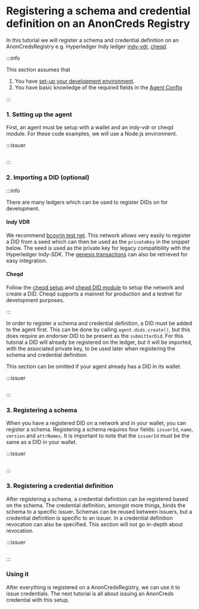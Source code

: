 # Registering a schema and credential definition on an AnonCreds Registry

In this tutorial we will register a schema and credential definition on an AnonCredsRegistry e.g. Hyperledger Indy ledger [indy-vdr](https://github.com/hyperledger/indy-vdr), [cheqd](https://github.com/hyperledger/aries-framework-javascript/packages/cheqd).

:::info

This section assumes that

1. You have [set-up your development environment](../getting-started).
1. You have basic knowledge of the required fields in the [Agent Config](./agent-config)

:::

### 1. Setting up the agent

First, an agent must be setup with a wallet and an indy-vdr or cheqd module. For these code examples, we will use a Node.js environment.

:::issuer

```typescript showLineNumbers register-schema-and-cred-def.ts section-1

```

:::

### 2. Importing a DID (optional)

:::info

There are many ledgers which can be used to register DIDs on for development.

#### Indy VDR

We recommend [bcovrin test net](http://test.bcovrin.vonx.io/). This network allows very easily to register a DID from a seed which can then be used as the `privateKey` in the snippet below. The seed is used as the private key for legacy compatibility with the Hyperledger Indy-SDK. The [genesis transactions](http://test.bcovrin.vonx.io/genesis) can also be retrieved for easy integration.

#### Cheqd

Follow the [cheqd setup](../getting-started//set-up/cheqd/index.md) and [cheqd DID module](./cheqd/index.md) to setup the network and create a DID. Cheqd supports a mainnet for production and a testnet for development purposes.

:::

In order to register a schema and credential definition, a DID must be added to the agent first. This can be done by calling `agent.dids.create()`, but this does require an endorser DID to be present as the `submitterDid`. For this tutorial a DID will already be registered on the ledger, but it will be imported, with the associated private key, to be used later when registering the schema and credential definition.

This section can be omitted if your agent already has a DID in its wallet.

:::issuer

```typescript showLineNumbers register-schema-and-cred-def.ts section-2

```

:::

### 3. Registering a schema

When you have a registered DID on a network and in your wallet, you can register a schema. Registering a schema requires four fields: `issuerId`, `name`, `version` and `attrNames`. It is important to note that the `issuerId` must be the same as a DID in your wallet.

:::issuer

```typescript showLineNumbers register-schema-and-cred-def.ts section-3

```

:::

### 3. Registering a credential definition

After registering a schema, a credential definition can be registered based on the schema. The credential definition, amongst more things, binds the schema to a specific issuer. Schemas can be reused between issuers, but a credential definition is specific to an issuer. In a credential definition revocation can also be specified. This section will not go in-depth about revocation.

:::issuer

```typescript showLineNumbers register-schema-and-cred-def.ts section-4

```

:::

### Using it

After everything is registered on a AnonCredsRegistry, we can use it to issue credentials. The next tutorial is all about issuing an AnonCreds credential with this setup.
